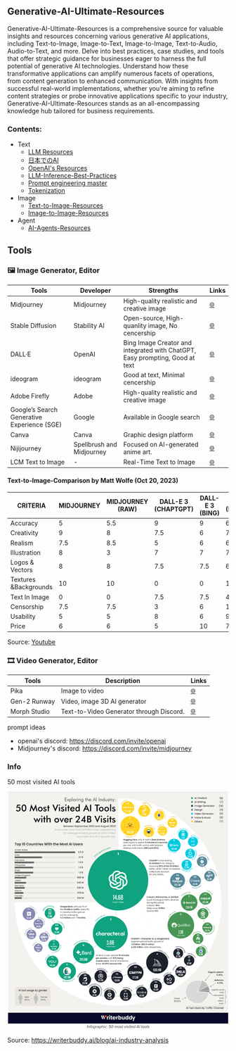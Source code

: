 ## Generative-AI-Ultimate-Resources

Generative-AI-Ultimate-Resources is a comprehensive source for valuable insights and resources concerning various generative AI applications, including Text-to-Image, Image-to-Text, Image-to-Image, Text-to-Audio, Audio-to-Text, and more. Delve into best practices, case studies, and tools that offer strategic guidance for businesses eager to harness the full potential of generative AI technologies. Understand how these transformative applications can amplify numerous facets of operations, from content generation to enhanced communication. With insights from successful real-world implementations, whether you're aiming to refine content strategies or probe innovative applications specific to your industry, Generative-AI-Ultimate-Resources stands as an all-encompassing knowledge hub tailored for business requirements.

### Contents:
- Text
  - [LLM Resources](https://github.com/jingwora/Generative-AI-Ultimate-Resources/blob/main/contents/LLM-Resources.md)
  - [日本でのAI](https://github.com/jingwora/Generative-AI-Ultimate-Resources/blob/main/contents/AI-in-Japan.md)
  - [OpenAI's Resources](https://github.com/jingwora/Generative-AI-Ultimate-Resources/blob/main/contents/Openai-Resources.md)
  - [LLM-Inference-Best-Practices](https://github.com/jingwora/Generative-AI-Ultimate-Resources/blob/main/contents/LLM-Inference-Best-Practices.md)
  - [Prompt engineering master](https://github.com/jingwora/Generative-AI-Ultimate-Resources/blob/main/contents/Prompt-engineering-master.md)
  - [Tokenization](https://github.com/jingwora/Generative-AI-Ultimate-Resources/blob/main/contents/Tokenization.md)
- Image
  - [Text-to-Image-Resources](https://github.com/jingwora/Generative-AI-Ultimate-Resources/blob/main/contents/Text-to-Image-Prompts-Resources.md)
  - [Image-to-Image-Resources](https://github.com/jingwora/Generative-AI-Ultimate-Resources/blob/main/contents/Image-to-Image-Resources.md)
- Agent
  - [AI-Agents-Resources](https://github.com/jingwora/Generative-AI-Ultimate-Resources/blob/main/contents/AI-Agents-Resources.md)


## Tools

### 🖼️ Image Generator, Editor

| **Tools** | **Developer** | **Strengths** | **Links** |
|-----|-----|-----|-----|
| Midjourney | Midjourney | High-quality realistic and creative image | [🌐](https://www.midjourney.com/) |
| Stable Diffusion | Stability AI |  Open-source, High-quanlity image, No cencership | [🌐](https://ja.stability.ai/stable-diffusion) |
| DALL·E | OpenAI | Bing Image Creator and integrated with ChatGPT, Easy prompting, Good at text  | [🌐](https://openai.com/dall-e-3) |
| ideogram | ideogram | Good at text, Minimal cencership | [🌐](https://ideogram.ai/) |
| Adobe Firefly | Adobe | High-quality realistic and creative image | [🌐](https://firefly.adobe.com/) |
| Google’s Search Generative Experience (SGE)  | Google  | Available in Google search | [🌐](https://firefly.adobe.com/) |
| Canva | Canva | Graphic design platform | [🌐](https://www.canva.com/ai-image-generator/) |
| Nijijourney | Spellbrush and Midjourney | Focused on AI-generated anime art. | [🌐](https://nijijourney.com/ja/) |
|  LCM Text to Image  | - | Real-Time Text to Image  | [🌐](https://huggingface.co/spaces/radames/Real-Time-Latent-Consistency-Model-Text-To-Image) |

#### Text-to-Image-Comparison by Matt Wolfe (Oct 20, 2023)

| CRITERIA           | MIDJOURNEY | MIDJOURNEY (RAW) | DALL-E 3 (CHAPTGPT) | DALL-E 3 (BING) | SDXL (LEONARDO) | FIREFLY 2 | GOOGLE | IDEOGRAM |
|--------------------|------------|------------------|--------------------|-----------------|-----------------|-----------|--------|----------|
| Accuracy           | 5          | 5.5              | 9                  | 9               | 6.5             | 6.5       | 7.2    | 6.7      |
| Creativity         | 9          | 8                | 7.5                | 6               | 7.9             | 5         | 5.3    | 6.8      |
| Realism            | 7.5        | 8.5              | 5                  | 6               | 6.3             | 8         | 3      | 4        |
| Illustration       | 8          | 3                | 7                  | 7               | 7.8             | 7.5       | 6.5    | 6.8      |
| Logos & Vectors    | 8          | 8                | 7.5                | 7.5             | 6               | 7.8       | 8.3    | 7.8      |
| Textures &Backgrounds| 10       | 10               | 0                  | 0               | 10              | 10        | 0      | 0        |
| Text In Image      | 0          | 0                | 7.5                | 7.5             | 4.5             | 1.5       | 7.7    | 7.6      |
| Censorship         | 7.5        | 7.5              | 3                  | 6               | 10              | 1         | 7.5    | 10       |
| Usability          | 5          | 5                | 8                  | 6               | 9               | 8         | 6      | 6.3      |
| Price              | 6          | 6                | 5                  | 10              | 7.5             | 6.5       | 10     | 10       |

Source: [Youtube](https://www.youtube.com/watch?v=UsnyU-9mbKE)

### 🎞️ Video Generator, Editor

| **Tools** | **Description** | **Links** |
|-----|-----|-----|
| Pika | Image to video | [🌐](https://pika.art/) |
| Gen-2 Runway | Video, image 3D AI generator | [🌐](https://research.runwayml.com/gen2) |
| Morph Studio | Text-to-Video Generator through Discord. | [🌐](https://www.morphstudio.xyz/) |

prompt ideas
- openai's discord: https://discord.com/invite/openai
- Midjourney's discord: https://discord.com/invite/midjourney

### Info

50 most visited AI tools

![img](https://github.com/jingwora/Generative-AI-Ultimate-Resources/blob/main/images/Generative-AI-Ultimate-Resources/writerbuddy-50-most-visited-AI-tools.png)

Source: https://writerbuddy.ai/blog/ai-industry-analysis


